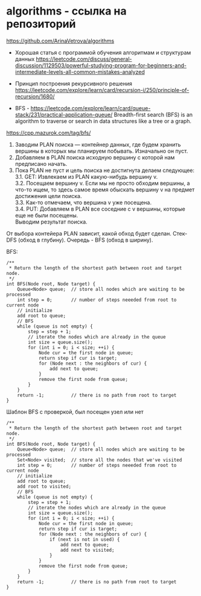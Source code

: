 # algorithms - ссылка на репозиторий
https://github.com/ArinaVetrova/algorithms

- Хорошая статья с программой обучения алгоритмам и структурам данных
https://leetcode.com/discuss/general-discussion/1129503/powerful-studying-program-for-beginners-and-intermediate-levels-all-common-mistakes-analyzed

- Принцип построения рекурсивного решения
https://leetcode.com/explore/learn/card/recursion-i/250/principle-of-recursion/1680/

- BFS - https://leetcode.com/explore/learn/card/queue-stack/231/practical-application-queue/
Breadth-first search (BFS) is an algorithm to traverse or search in data structures like a tree or a graph.

https://cpp.mazurok.com/tag/bfs/

1. Заводим PLAN поиска — контейнер данных, где будем хранить вершины в которых мы планируем побывать. Изначально он пуст.
2. Добавляем в PLAN поиска исходную вершину с которой нам предписано начать.
3. Пока PLAN не пуст и цель поиска не достигнута делаем следующее:  
   3.1. GET: Извлекаем из PLAN какую-нибудь вершину v.  
   3.2. Посещаем вершину v. Если мы не просто обходим вершины, а что-то ищем, то здесь самое время обыскать вершину v на предмет достижения цели поиска.  
   3.3. Как-то отмечаем, что вершина v уже посещена.  
   3.4. PUT: Добавляем в PLAN все соседние с v вершины, которые еще не были посещены.  
Выводим результат поиска.  

От выбора контейера PLAN зависит, какой обход будет сделан. Стек- DFS (обход в глубину). Очередь - BFS (обход в ширину).

BFS:

```
/**
 * Return the length of the shortest path between root and target node.
 */
int BFS(Node root, Node target) {
    Queue<Node> queue;  // store all nodes which are waiting to be processed
    int step = 0;       // number of steps neeeded from root to current node
    // initialize
    add root to queue;
    // BFS
    while (queue is not empty) {
        step = step + 1;
        // iterate the nodes which are already in the queue
        int size = queue.size();
        for (int i = 0; i < size; ++i) {
            Node cur = the first node in queue;
            return step if cur is target;
            for (Node next : the neighbors of cur) {
                add next to queue;
            }
            remove the first node from queue;
        }
    }
    return -1;          // there is no path from root to target
}
```

Шаблон BFS с проверкой, был посещен узел или нет
```
/**
 * Return the length of the shortest path between root and target node.
 */
int BFS(Node root, Node target) {
    Queue<Node> queue;  // store all nodes which are waiting to be processed
    Set<Node> visited;  // store all the nodes that we've visited
    int step = 0;       // number of steps neeeded from root to current node
    // initialize
    add root to queue;
    add root to visited;
    // BFS
    while (queue is not empty) {
        step = step + 1;
        // iterate the nodes which are already in the queue
        int size = queue.size();
        for (int i = 0; i < size; ++i) {
            Node cur = the first node in queue;
            return step if cur is target;
            for (Node next : the neighbors of cur) {
                if (next is not in used) {
                    add next to queue;
                    add next to visited;
                }
            }
            remove the first node from queue;
        }
    }
    return -1;          // there is no path from root to target
}
```
